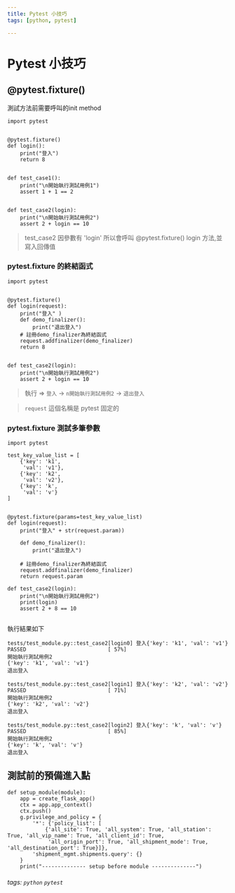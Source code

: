 ```yaml
---
title: Pytest 小技巧
tags: [python, pytest]

---
```


# Pytest 小技巧

## @pytest.fixture()

測試方法前需要呼叫的init method

```python=
import pytest


@pytest.fixture()
def login():
    print("登入")
    return 8


def test_case1():
    print("\n開始執行測試用例1")
    assert 1 + 1 == 2


def test_case2(login):
    print("\n開始執行測試用例2")
    assert 2 + login == 10

```

> test_case2 因參數有 'login' 所以會呼叫 @pytest.fixture() login 方法,並寫入回傳值

### pytest.fixture 的終結函式

```python=
import pytest


@pytest.fixture()
def login(request):
    print("登入" )
    def demo_finalizer():
        print("退出登入")
    # 註冊demo_finalizer為終結函式
    request.addfinalizer(demo_finalizer)
    return 8


def test_case2(login):
    print("\n開始執行測試用例2")
    assert 2 + login == 10

```

> 執行 => `登入` -> `n開始執行測試用例2` -> `退出登入`

> `request` 這個名稱是 pytest 固定的


### pytest.fixture 測試多筆參數

```python=
import pytest

test_key_value_list = [
    {'key': 'k1',
     'val': 'v1'},
    {'key': 'k2',
     'val': 'v2'},
    {'key': 'k',
     'val': 'v'}
]


@pytest.fixture(params=test_key_value_list)
def login(request):
    print("登入" + str(request.param))

    def demo_finalizer():
        print("退出登入")

    # 註冊demo_finalizer為終結函式
    request.addfinalizer(demo_finalizer)
    return request.param

def test_case2(login):
    print("\n開始執行測試用例2")
    print(login)
    assert 2 + 8 == 10


```

執行結果如下

```bash=
tests/test_module.py::test_case2[login0] 登入{'key': 'k1', 'val': 'v1'}
PASSED                          [ 57%]
開始執行測試用例2
{'key': 'k1', 'val': 'v1'}
退出登入

tests/test_module.py::test_case2[login1] 登入{'key': 'k2', 'val': 'v2'}
PASSED                          [ 71%]
開始執行測試用例2
{'key': 'k2', 'val': 'v2'}
退出登入

tests/test_module.py::test_case2[login2] 登入{'key': 'k', 'val': 'v'}
PASSED                          [ 85%]
開始執行測試用例2
{'key': 'k', 'val': 'v'}
退出登入
```

## 測試前的預備進入點

```python=
def setup_module(module):
    app = create_flask_app()
    ctx = app.app_context()
    ctx.push()
    g.privilege_and_policy = {
        '*': {'policy_list': [
            {'all_site': True, 'all_system': True, 'all_station': True, 'all_vip_name': True, 'all_client_id': True,
             'all_origin_port': True, 'all_shipment_mode': True, 'all_destination_port': True}]},
        'shipment_mgmt.shipments.query': {}
    }
    print("-------------- setup before module --------------")
```


###### tags: `python` `pytest`